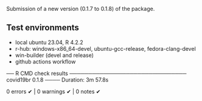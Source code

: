 
Submission of a new version (0.1.7 to 0.1.8) of the package.

## Test environments

* local ubuntu 23.04, R 4.2.2
* r-hub: windows-x86_64-devel, ubuntu-gcc-release, fedora-clang-devel
* win-builder (devel and release)
* github actions workflow

  
── R CMD check results ─────────────────────────────── covid19br 0.1.8 ────
Duration: 3m 57.8s

0 errors ✔ | 0 warnings ✔ | 0 notes ✔

